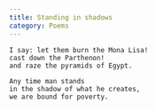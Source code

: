 ```yaml
---
title: Standing in shadows
category: Poems
---
```


    I say: let them burn the Mona Lisa!
    cast down the Parthenon!
    and raze the pyramids of Egypt.

    Any time man stands
    in the shadow of what he creates,
    we are bound for poverty.


